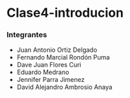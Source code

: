 # Clase4-introducion


### Integrantes

- Juan Antonio Ortiz Delgado
- Fernando Marcial Rondón Puma
- Dave Juan Flores Curi
- Eduardo Medrano
- Jennifer Parra Jimenez
- David Alejandro Ambrosio Anaya